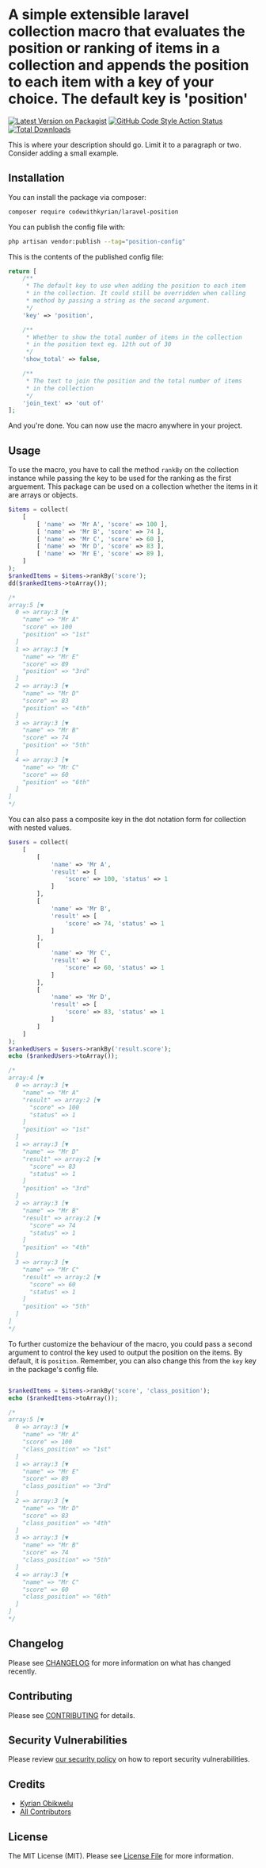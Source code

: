 # A simple extensible laravel collection macro that evaluates the position or ranking of items in a collection and appends the position to each item with a key of your choice. The default key is 'position'

[![Latest Version on Packagist](https://img.shields.io/packagist/v/codewithkyrian/laravel-position.svg?style=flat-square)](https://packagist.org/packages/codewithkyrian/laravel-position)
[![GitHub Code Style Action Status](https://img.shields.io/github/workflow/status/codewithkyrian/laravel-position/Check%20&%20fix%20styling?label=code%20style)](https://github.com/codewithkyrian/laravel-position/actions?query=workflow%3A"Check+%26+fix+styling"+branch%3Amain)
[![Total Downloads](https://img.shields.io/packagist/dt/codewithkyrian/laravel-position.svg?style=flat-square)](https://packagist.org/packages/codewithkyrian/laravel-position)

This is where your description should go. Limit it to a paragraph or two. Consider adding a small example.

## Installation

You can install the package via composer:

```bash
composer require codewithkyrian/laravel-position
```

You can publish the config file with:

```bash
php artisan vendor:publish --tag="position-config"
```

This is the contents of the published config file:

```php
return [
    /**
     * The default key to use when adding the position to each item
     * in the collection. It could still be overridden when calling
     * method by passing a string as the second argument.
     */
    'key' => 'position',

    /**
     * Whether to show the total number of items in the collection
     * in the position text eg. 12th out of 30
     */
    'show_total' => false,

    /**
     * The text to join the position and the total number of items
     * in the collection
     */
    'join_text' => 'out of'
];
```

And you're done. You can now use the macro anywhere in your project.

## Usage

To use the macro, you have to call the method `rankBy` on the collection instance while passing the key to be used for the ranking as the first arguement. This package can be used on a collection whether the items in it are arrays or objects. 

```php
$items = collect(
    [
        [ 'name' => 'Mr A', 'score' => 100 ],
        [ 'name' => 'Mr B', 'score' => 74 ],
        [ 'name' => 'Mr C', 'score' => 60 ],
        [ 'name' => 'Mr D', 'score' => 83 ],
        [ 'name' => 'Mr E', 'score' => 89 ],
    ]
);
$rankedItems = $items->rankBy('score');
dd($rankedItems->toArray());

/*
array:5 [▼
  0 => array:3 [▼
    "name" => "Mr A"
    "score" => 100
    "position" => "1st"
  ]
  1 => array:3 [▼
    "name" => "Mr E"
    "score" => 89
    "position" => "3rd"
  ]
  2 => array:3 [▼
    "name" => "Mr D"
    "score" => 83
    "position" => "4th"
  ]
  3 => array:3 [▼
    "name" => "Mr B"
    "score" => 74
    "position" => "5th"
  ]
  4 => array:3 [▼
    "name" => "Mr C"
    "score" => 60
    "position" => "6th"
  ]
]
*/
```

You can also pass a composite key in the dot notation form for collection with nested values.

```php
$users = collect(
    [
        [ 
            'name' => 'Mr A', 
            'result' => [
                'score' => 100, 'status' => 1
            ]
        ],
        [ 
            'name' => 'Mr B', 
            'result' => [
                'score' => 74, 'status' => 1
            ]
        ],
        [ 
            'name' => 'Mr C', 
            'result' => [
                'score' => 60, 'status' => 1
            ]
        ],
        [ 
            'name' => 'Mr D', 
            'result' => [
                'score' => 83, 'status' => 1
            ]
        ]
    ]
);
$rankedUsers = $users->rankBy('result.score');
echo ($rankedUsers->toArray());

/*
array:4 [▼
  0 => array:3 [▼
    "name" => "Mr A"
    "result" => array:2 [▼
      "score" => 100
      "status" => 1
    ]
    "position" => "1st"
  ]
  1 => array:3 [▼
    "name" => "Mr D"
    "result" => array:2 [▼
      "score" => 83
      "status" => 1
    ]
    "position" => "3rd"
  ]
  2 => array:3 [▼
    "name" => "Mr B"
    "result" => array:2 [▼
      "score" => 74
      "status" => 1
    ]
    "position" => "4th"
  ]
  3 => array:3 [▼
    "name" => "Mr C"
    "result" => array:2 [▼
      "score" => 60
      "status" => 1
    ]
    "position" => "5th"
  ]
]
*/
```

To further customize the behaviour of the macro, you could pass a second argument to control the key used to output the position on the items. By default, it is `position`. Remember, you can also change this from the `key` key in the package's config file. 

```php

$rankedItems = $items->rankBy('score', 'class_position');
echo ($rankedItems->toArray());

/*
array:5 [▼
  0 => array:3 [▼
    "name" => "Mr A"
    "score" => 100
    "class_position" => "1st"
  ]
  1 => array:3 [▼
    "name" => "Mr E"
    "score" => 89
    "class_position" => "3rd"
  ]
  2 => array:3 [▼
    "name" => "Mr D"
    "score" => 83
    "class_position" => "4th"
  ]
  3 => array:3 [▼
    "name" => "Mr B"
    "score" => 74
    "class_position" => "5th"
  ]
  4 => array:3 [▼
    "name" => "Mr C"
    "score" => 60
    "class_position" => "6th"
  ]
]
*/

```


## Changelog

Please see [CHANGELOG](CHANGELOG.md) for more information on what has changed recently.

## Contributing

Please see [CONTRIBUTING](.github/CONTRIBUTING.md) for details.

## Security Vulnerabilities

Please review [our security policy](../../security/policy) on how to report security vulnerabilities.

## Credits

-   [Kyrian Obikwelu](https://github.com/CodeWithKyrian)
-   [All Contributors](../../contributors)

## License

The MIT License (MIT). Please see [License File](LICENSE.md) for more information.
